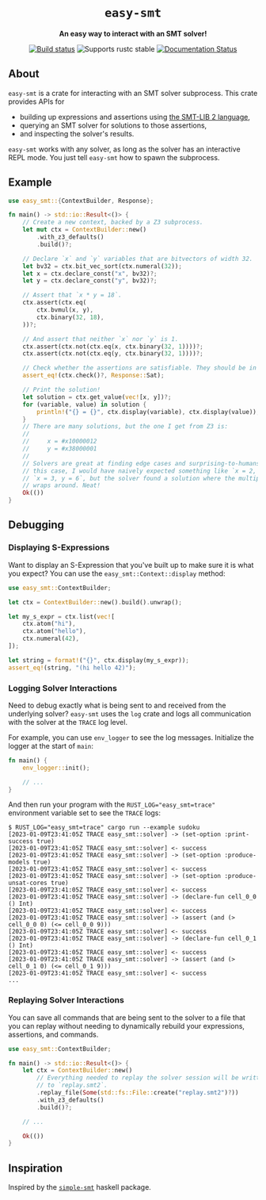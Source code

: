 <div align="center">
  <h1><code>easy-smt</code></h1>

  <p>
    <strong>An easy way to interact with an SMT solver!</strong>
  </p>

  <p>
    <a href="https://github.com/elliottt/easy-smt/actions?query=workflow%3ACI"><img src="https://github.com/elliottt/easy-smt/actions/workflows/ci.yml/badge.svg" alt="Build status" /></a>
    <img src="https://img.shields.io/badge/rustc-stable+-green.svg" alt="Supports rustc stable" />
    <a href="https://docs.rs/easy-smt"><img src="https://docs.rs/easy-smt/badge.svg" alt="Documentation Status" /></a>
  </p>
</div>

## About

`easy-smt` is a crate for interacting with an SMT solver subprocess. This crate
provides APIs for

* building up expressions and assertions using [the SMT-LIB 2
  language](https://smtlib.cs.uiowa.edu/),
* querying an SMT solver for solutions to those assertions,
* and inspecting the solver's results.

`easy-smt` works with any solver, as long as the solver has an interactive REPL
mode. You just tell `easy-smt` how to spawn the subprocess.

## Example

```rust
use easy_smt::{ContextBuilder, Response};

fn main() -> std::io::Result<()> {
    // Create a new context, backed by a Z3 subprocess.
    let mut ctx = ContextBuilder::new()
        .with_z3_defaults()
        .build()?;

    // Declare `x` and `y` variables that are bitvectors of width 32.
    let bv32 = ctx.bit_vec_sort(ctx.numeral(32));
    let x = ctx.declare_const("x", bv32)?;
    let y = ctx.declare_const("y", bv32)?;

    // Assert that `x * y = 18`.
    ctx.assert(ctx.eq(
        ctx.bvmul(x, y),
        ctx.binary(32, 18),
    ))?;

    // And assert that neither `x` nor `y` is 1.
    ctx.assert(ctx.not(ctx.eq(x, ctx.binary(32, 1))))?;
    ctx.assert(ctx.not(ctx.eq(y, ctx.binary(32, 1))))?;

    // Check whether the assertions are satisfiable. They should be in this example.
    assert_eq!(ctx.check()?, Response::Sat);

    // Print the solution!
    let solution = ctx.get_value(vec![x, y])?;
    for (variable, value) in solution {
        println!("{} = {}", ctx.display(variable), ctx.display(value));
    }
    // There are many solutions, but the one I get from Z3 is:
    //
    //     x = #x10000012
    //     y = #x38000001
    //
    // Solvers are great at finding edge cases and surprising-to-humans results! In
    // this case, I would have naively expected something like `x = 2, y = 9` or
    // `x = 3, y = 6`, but the solver found a solution where the multiplication
    // wraps around. Neat!
    Ok(())
}
```

## Debugging

### Displaying S-Expressions

Want to display an S-Expression that you've built up to make sure it is what you
expect? You can use the `easy_smt::Context::display` method:

```rust
use easy_smt::ContextBuilder;

let ctx = ContextBuilder::new().build().unwrap();

let my_s_expr = ctx.list(vec![
    ctx.atom("hi"),
    ctx.atom("hello"),
    ctx.numeral(42),
]);

let string = format!("{}", ctx.display(my_s_expr));
assert_eq!(string, "(hi hello 42)");
```

### Logging Solver Interactions

Need to debug exactly what is being sent to and received from the underlying
solver? `easy-smt` uses the `log` crate and logs all communication with the
solver at the `TRACE` log level.

For example, you can use `env_logger` to see the log messages. Initialize the
logger at the start of `main`:

```rust
fn main() {
    env_logger::init();

    // ...
}
```

And then run your program with the `RUST_LOG="easy_smt=trace"` environment
variable set to see the `TRACE` logs:

```shell
$ RUST_LOG="easy_smt=trace" cargo run --example sudoku
[2023-01-09T23:41:05Z TRACE easy_smt::solver] -> (set-option :print-success true)
[2023-01-09T23:41:05Z TRACE easy_smt::solver] <- success
[2023-01-09T23:41:05Z TRACE easy_smt::solver] -> (set-option :produce-models true)
[2023-01-09T23:41:05Z TRACE easy_smt::solver] <- success
[2023-01-09T23:41:05Z TRACE easy_smt::solver] -> (set-option :produce-unsat-cores true)
[2023-01-09T23:41:05Z TRACE easy_smt::solver] <- success
[2023-01-09T23:41:05Z TRACE easy_smt::solver] -> (declare-fun cell_0_0 () Int)
[2023-01-09T23:41:05Z TRACE easy_smt::solver] <- success
[2023-01-09T23:41:05Z TRACE easy_smt::solver] -> (assert (and (> cell_0_0 0) (<= cell_0_0 9)))
[2023-01-09T23:41:05Z TRACE easy_smt::solver] <- success
[2023-01-09T23:41:05Z TRACE easy_smt::solver] -> (declare-fun cell_0_1 () Int)
[2023-01-09T23:41:05Z TRACE easy_smt::solver] <- success
[2023-01-09T23:41:05Z TRACE easy_smt::solver] -> (assert (and (> cell_0_1 0) (<= cell_0_1 9)))
[2023-01-09T23:41:05Z TRACE easy_smt::solver] <- success
...
```

### Replaying Solver Interactions

You can save all commands that are being sent to the solver to a file that you
can replay without needing to dynamically rebuild your expressions, assertions,
and commands.

```rust
use easy_smt::ContextBuilder;

fn main() -> std::io::Result<()> {
    let ctx = ContextBuilder::new()
        // Everything needed to replay the solver session will be written
        // to `replay.smt2`.
        .replay_file(Some(std::fs::File::create("replay.smt2")?))
        .with_z3_defaults()
        .build()?;

    // ...

    Ok(())
}
```

## Inspiration

Inspired by the [`simple-smt`](https://hackage.haskell.org/package/simple-smt)
haskell package.
